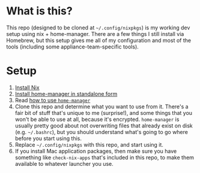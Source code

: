 # What is this?
This repo (designed to be cloned at `~/.config/nixpkgs`) is my working dev setup
using nix + home-manager. There are a few things I still install via Homebrew,
but this setup gives me all of my configuration and most of the tools (including
some appliance-team-specific tools).

# Setup
1. [Install Nix](https://nixos.org/download.html#nix-install-macos)
2. [Install home-manager in standalone
   form](https://nix-community.github.io/home-manager/index.html#sec-install-standalone)
3. Read [how to use
   `home-manager`](https://nix-community.github.io/home-manager/index.html#ch-usage)
4. Clone this repo and determine what you want to use from it. There's a fair
   bit of stuff that's unique to me (surprise!), and some things that you won't
   be able to use at all, because it's encrypted. `home-manager` is usually
   pretty good about not overwriting files that already exist on disk (e.g.
   `~/.bashrc`), but you should understand what's going to go where before you
   start using this.
5. Replace `~/.config/nixpkgs` with this repo, and start using it.
6. If you install Mac application packages, then make sure you have something
   like `check-nix-apps` that's included in this repo, to make them available to
   whatever launcher you use.
